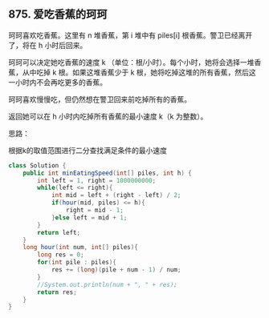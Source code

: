 ## 875. 爱吃香蕉的珂珂
珂珂喜欢吃香蕉。这里有 n 堆香蕉，第 i 堆中有 piles[i] 根香蕉。警卫已经离开了，将在 h 小时后回来。

珂珂可以决定她吃香蕉的速度 k （单位：根/小时）。每个小时，她将会选择一堆香蕉，从中吃掉 k 根。如果这堆香蕉少于 k 根，她将吃掉这堆的所有香蕉，然后这一小时内不会再吃更多的香蕉。  

珂珂喜欢慢慢吃，但仍然想在警卫回来前吃掉所有的香蕉。

返回她可以在 h 小时内吃掉所有香蕉的最小速度 k（k 为整数）。

思路：

根据k的取值范围进行二分查找满足条件的最小速度

```java
class Solution {
    public int minEatingSpeed(int[] piles, int h) {
        int left = 1, right = 1000000000;
        while(left <= right){
            int mid = left + (right - left) / 2;
            if(hour(mid, piles) <= h){
                right = mid - 1;
            }else left = mid + 1;
        }
        return left;
    }
    long hour(int num, int[] piles){
        long res = 0;
        for(int pile : piles){
            res += (long)(pile + num - 1) / num;
        }
        //System.out.println(num + ", " + res);
        return res;
    }
}
```

